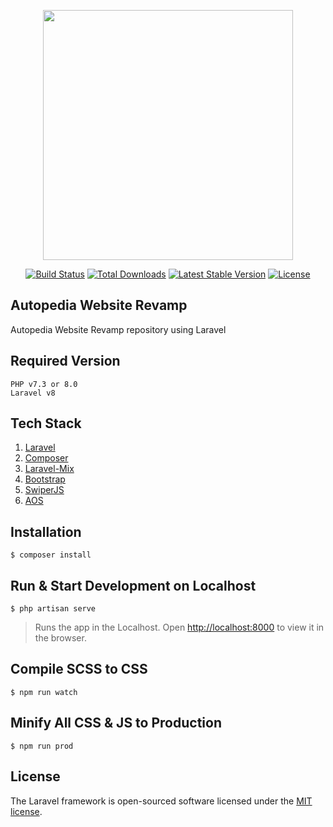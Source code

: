 <p align="center"><a href="https://laravel.com" target="_blank"><img src="https://raw.githubusercontent.com/laravel/art/master/logo-lockup/5%20SVG/2%20CMYK/1%20Full%20Color/laravel-logolockup-cmyk-red.svg" width="400"></a></p>

<p align="center">
<a href="https://travis-ci.org/laravel/framework"><img src="https://travis-ci.org/laravel/framework.svg" alt="Build Status"></a>
<a href="https://packagist.org/packages/laravel/framework"><img src="https://img.shields.io/packagist/dt/laravel/framework" alt="Total Downloads"></a>
<a href="https://packagist.org/packages/laravel/framework"><img src="https://img.shields.io/packagist/v/laravel/framework" alt="Latest Stable Version"></a>
<a href="https://packagist.org/packages/laravel/framework"><img src="https://img.shields.io/packagist/l/laravel/framework" alt="License"></a>
</p>

## Autopedia Website Revamp

Autopedia Website Revamp repository using Laravel

## Required Version

```
PHP v7.3 or 8.0
Laravel v8
```

## Tech Stack

1. [Laravel](https://laravel.com/)
2. [Composer](https://getcomposer.org/)
3. [Laravel-Mix](https://laravel-mix.com/)
4. [Bootstrap](https://getbootstrap.com/)
5. [SwiperJS](https://swiperjs.com/)
6. [AOS](https://michalsnik.github.io/aos/)

## Installation

```
$ composer install
```

## Run & Start Development on Localhost

```
$ php artisan serve
```

> Runs the app in the Localhost.
> Open [http://localhost:8000](http://localhost:8000) to view it in the browser.

## Compile SCSS to CSS

```
$ npm run watch
```

## Minify All CSS & JS to Production

```
$ npm run prod
```

## License

The Laravel framework is open-sourced software licensed under the [MIT license](https://opensource.org/licenses/MIT).
